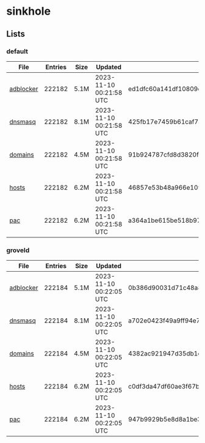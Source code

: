 # sinkhole

## Lists

### default

|File|Entries|Size|Updated|Hash|
|-|-|-|-|-|
|[adblocker](https://raw.githubusercontent.com/groveld/sinkhole/lists/default/adblocker.txt)|222182|5.1M|2023-11-10 00:21:58 UTC|ed1dfc60a141df10809e94c03ee744bebb827a03070475f8886a99fafc418c56|
|[dnsmasq](https://raw.githubusercontent.com/groveld/sinkhole/lists/default/dnsmasq.txt)|222182|8.1M|2023-11-10 00:21:58 UTC|425fb17e7459b61caf7a4eee237aa27db6467c6ff458ae86217a68a53b59368b|
|[domains](https://raw.githubusercontent.com/groveld/sinkhole/lists/default/domains.txt)|222182|4.5M|2023-11-10 00:21:58 UTC|91b924787cfd8d3820fe8b1610c0d029773a90cab720d7eedc690f30014b5061|
|[hosts](https://raw.githubusercontent.com/groveld/sinkhole/lists/default/hosts.txt)|222182|6.2M|2023-11-10 00:21:58 UTC|46857e53b48a966e109781ffe04eb0400746f915566f70cd77079fa0e1671913|
|[pac](https://raw.githubusercontent.com/groveld/sinkhole/lists/default/pac.txt)|222182|6.2M|2023-11-10 00:21:58 UTC|a364a1be615be518b9788ca63549dcd4f7f168e6a100e336efa788d7bcfacb32|

### groveld

|File|Entries|Size|Updated|Hash|
|-|-|-|-|-|
|[adblocker](https://raw.githubusercontent.com/groveld/sinkhole/lists/groveld/adblocker.txt)|222184|5.1M|2023-11-10 00:22:05 UTC|0b386d90031d71c48a8b8552ab09ea55f64db93f7fa122093a4639125946a7ef|
|[dnsmasq](https://raw.githubusercontent.com/groveld/sinkhole/lists/groveld/dnsmasq.txt)|222184|8.1M|2023-11-10 00:22:05 UTC|a702e0423f49a9ff94e74e8401eee6af51413319ddad6d09276f5ba93849a232|
|[domains](https://raw.githubusercontent.com/groveld/sinkhole/lists/groveld/domains.txt)|222184|4.5M|2023-11-10 00:22:05 UTC|4382ac921947d35db1ce93494dde31c8e514098e0a6101a16526921944d3c070|
|[hosts](https://raw.githubusercontent.com/groveld/sinkhole/lists/groveld/hosts.txt)|222184|6.2M|2023-11-10 00:22:05 UTC|c0df3da47df60ae3f67b0f9b15ada9c1e5651a29fbc20913f1795f0fb05d1750|
|[pac](https://raw.githubusercontent.com/groveld/sinkhole/lists/groveld/pac.txt)|222184|6.2M|2023-11-10 00:22:05 UTC|947b9929b5e8d8a1be3d302382e9165466be436a905770e52bd243a4ba401b2a|

